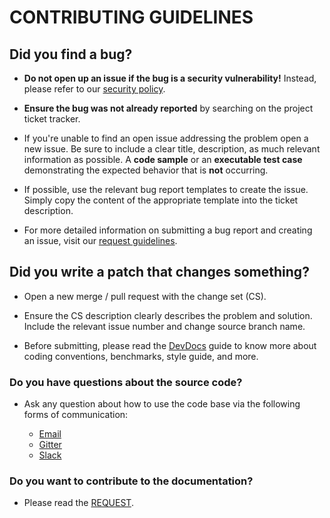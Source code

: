 # CONTRIBUTING GUIDELINES

## **Did you find a bug?**

- **Do not open up an issue if the bug is a security vulnerability!** Instead, please refer to our [security policy](./SECURITY.md).

- **Ensure the bug was not already reported** by searching on the project ticket tracker.

- If you're unable to find an open issue addressing the problem open a new issue. Be sure to include a clear title, description, as much relevant information as possible. A **code sample** or an **executable test case** demonstrating the expected behavior that is **not** occurring.

- If possible, use the relevant bug report templates to create the issue. Simply copy the content of the appropriate template into the ticket description.

- For more detailed information on submitting a bug report and creating an issue, visit our [request guidelines](./REQUEST.md).

## **Did you write a patch that changes something?**

- Open a new merge / pull request with the change set (CS).

- Ensure the CS description clearly describes the problem and solution. Include the relevant issue number and change source branch name.

- Before submitting, please read the [DevDocs](./DEVDOCS.md) guide to know more about coding conventions, benchmarks, style guide, and more.

### **Do you have questions about the source code?**

- Ask any question about how to use the code base via the following forms of communication:

  - [Email]()
  - [Gitter]()
  - [Slack]()

### **Do you want to contribute to the documentation?**

- Please read the [REQUEST](./REQUEST.md).

